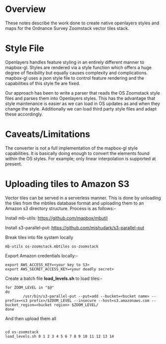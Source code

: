 # Overview

These notes describe the work done to create native openlayers styles and maps for the Ordnance Survey Zoomstack vector tiles stack. 

# Style File

Openlayers handles feature styling in an entirely different manner to mapbox-gl. Styles are rendered via a style function which offers a huge degree of flexibility but equally causes complexity and complications. mapbox-gl uses a json style file to control feature rendering and the capabilities of this style fle are fixed.

Our approach has been to write a parser that reads the OS Zoomstack style files and parses them into Openlayers styles. This has the advantage that style maintenance is easier as we can load in OS updates as and when they change the style. Additionally we can load third party style files and adapt these accordingly.

# Caveats/Limitations

The converter is not a full implementation of the mapbox-gl style capabilities. It is basically doing enough to convert the elements found within the OS styles. For example; only linear interpolation is supported at present.

# Uploading tiles to Amazon S3

Vector tiles can be served in a serverless manner. This is done by unloading the tiles from the mbtiles database format and uploading them to an Amazon s3 directory structure. Process is as follows:-

Install mb-utils: https://github.com/mapbox/mbutil

Install s3-parallel-put: https://github.com/mishudark/s3-parallel-put

Break tiles into file system locally

```
mb-utils os-zoomstack.mbtiles os-zoomstack
```

Export Amazon credentials locally:-

```
export AWS_ACCESS_KEY=<your key to S3>
export AWS_SECRET_ACCESS_KEY=<your deadly secret>
```

Create a batch file **load_levels.sh** to load tiles:-

```text
for ZOOM_LEVEL in "$@"
do
        /usr/bin/s3-parallel-put --put=add --bucket=<bucket name> --prefix=<s3 prefix>/$ZOOM_LEVEL --insecure --host=s3.amazonaws.com --bucket_region=<bucket region> $ZOOM_LEVEL/
done
```

And then upload them all

```text

cd os-zoomstack
load_levels.sh 0 1 2 3 4 5 6 7 8 9 10 11 12 13 14

```


